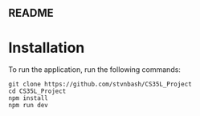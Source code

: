 ## README ##

# Installation #
To run the application, run the following commands:
```
git clone https://github.com/stvnbash/CS35L_Project
cd CS35L_Project
npm install
npm run dev
```
